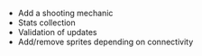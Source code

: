 - Add a shooting mechanic
- Stats collection
- Validation of updates
- Add/remove sprites depending on connectivity